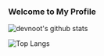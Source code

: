 ### Welcome to My Profile 

![devnoot's github stats](https://github-readme-stats.vercel.app/api?username=devnoot&count_private=true&show_icons=true&theme=dracula)

![Top Langs](https://github-readme-stats.vercel.app/api/top-langs/?username=devnoot&theme=dracula&layout=compact)
